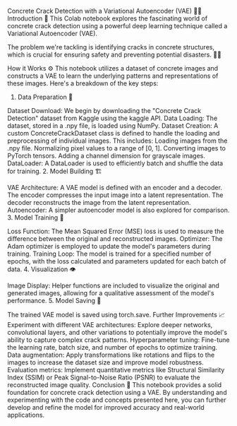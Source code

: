 Concrete Crack Detection with a Variational Autoencoder (VAE) 🧠🔨
Introduction 👋
This Colab notebook explores the fascinating world of concrete crack detection using a powerful deep learning technique called a Variational Autoencoder (VAE).

The problem we're tackling is identifying cracks in concrete structures, which is crucial for ensuring safety and preventing potential disasters. 🌉🦺

How it Works ⚙️
This notebook utilizes a dataset of concrete images and constructs a VAE to learn the underlying patterns and representations of these images. Here's a breakdown of the key steps:

1. Data Preparation 🍚

Dataset Download: We begin by downloading the "Concrete Crack Detection" dataset from Kaggle using the kaggle API.
Data Loading: The dataset, stored in a .npy file, is loaded using NumPy.
Dataset Creation: A custom ConcreteCrackDataset class is defined to handle the loading and preprocessing of individual images. This includes:
Loading images from the .npy file.
Normalizing pixel values to a range of [0, 1].
Converting images to PyTorch tensors.
Adding a channel dimension for grayscale images.
DataLoader: A DataLoader is used to efficiently batch and shuffle the data for training.
2. Model Building 🏗️

VAE Architecture: A VAE model is defined with an encoder and a decoder.
The encoder compresses the input image into a latent representation.
The decoder reconstructs the image from the latent representation.
Autoencoder: A simpler autoencoder model is also explored for comparison.
3. Model Training 🚀

Loss Function: The Mean Squared Error (MSE) loss is used to measure the difference between the original and reconstructed images.
Optimizer: The Adam optimizer is employed to update the model's parameters during training.
Training Loop: The model is trained for a specified number of epochs, with the loss calculated and parameters updated for each batch of data.
4. Visualization 👁️

Image Display: Helper functions are included to visualize the original and generated images, allowing for a qualitative assessment of the model's performance.
5. Model Saving 💾

The trained VAE model is saved using torch.save.
Further Improvements 📈
Experiment with different VAE architectures: Explore deeper networks, convolutional layers, and other variations to potentially improve the model's ability to capture complex crack patterns.
Hyperparameter tuning: Fine-tune the learning rate, batch size, and number of epochs to optimize training.
Data augmentation: Apply transformations like rotations and flips to the images to increase the dataset size and improve model robustness.
Evaluation metrics: Implement quantitative metrics like Structural Similarity Index (SSIM) or Peak Signal-to-Noise Ratio (PSNR) to evaluate the reconstructed image quality.
Conclusion 🎉
This notebook provides a solid foundation for concrete crack detection using a VAE. By understanding and experimenting with the code and concepts presented here, you can further develop and refine the model for improved accuracy and real-world applications.
